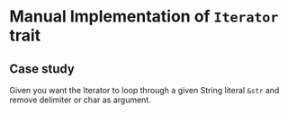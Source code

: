 # Manual Implementation of `Iterator` trait

## Case study

Given you want the Iterator to loop through a given String literal `&str` and remove delimiter or char as argument.
